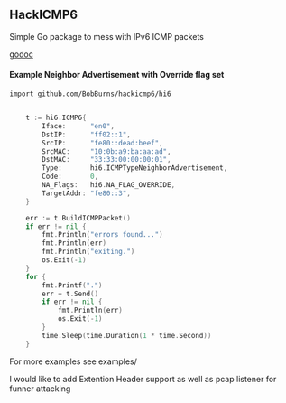 ## HackICMP6

Simple Go package to mess with IPv6 ICMP packets

[godoc](https://godoc.org/github.com/BobBurns/hackicmp6/hi6)

#### Example Neighbor Advertisement with Override flag set

`import github.com/BobBurns/hackicmp6/hi6`

```go

	t := hi6.ICMP6{
		Iface:      "en0",
		DstIP:      "ff02::1",
		SrcIP:      "fe80::dead:beef",
		SrcMAC:     "10:0b:a9:ba:aa:ad",
		DstMAC:     "33:33:00:00:00:01",
		Type:       hi6.ICMPTypeNeighborAdvertisement,
		Code:       0,
		NA_Flags:   hi6.NA_FLAG_OVERRIDE,
		TargetAddr: "fe80::3",
	}

	err := t.BuildICMPPacket()
	if err != nil {
		fmt.Println("errors found...")
		fmt.Println(err)
		fmt.Println("exiting.")
		os.Exit(-1)
	}
	for {
		fmt.Printf(".")
		err = t.Send()
		if err != nil {
			fmt.Println(err)
			os.Exit(-1)
		}
		time.Sleep(time.Duration(1 * time.Second))
	}
```

For more examples see examples/

I would like to add Extention Header support as well as pcap listener for funner attacking


